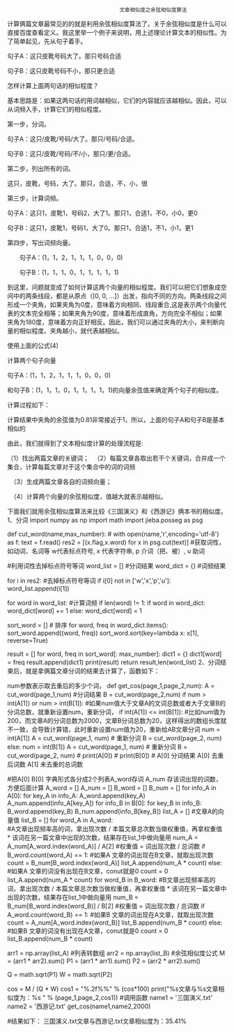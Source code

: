                                         文章相似度之余弦相似度算法
计算俩篇文章最常见的的就是利用余弦相似度算法了。关于余弦相似度是什么可以直接百度查看定义。我这里举一个例子来说明，用上述理论计算文本的相似性。为了简单起见，先从句子着手。

句子A：这只皮靴号码大了。那只号码合适

句子B：这只皮靴号码不小，那只更合适

怎样计算上面两句话的相似程度？

基本思路是：如果这两句话的用词越相似，它们的内容就应该越相似。因此，可以从词频入手，计算它们的相似程度。

第一步，分词。

句子A：这只/皮靴/号码/大了。那只/号码/合适。

句子B：这只/皮靴/号码/不/小，那只/更/合适。

第二步，列出所有的词。

这只，皮靴，号码，大了。那只，合适，不，小，很

第三步，计算词频。

句子A：这只1，皮靴1，号码2，大了1。那只1，合适1，不0，小0，更0

句子B：这只1，皮靴1，号码1，大了0。那只1，合适1，不1，小1，更1

第四步，写出词频向量。

　　句子A：(1，1，2，1，1，1，0，0，0)

　　句子B：(1，1，1，0，1，1，1，1，1)

到这里，问题就变成了如何计算这两个向量的相似程度。我们可以把它们想象成空间中的两条线段，都是从原点（[0, 0, ...]）出发，指向不同的方向。两条线段之间形成一个夹角，如果夹角为0度，意味着方向相同、线段重合,这是表示两个向量代表的文本完全相等；如果夹角为90度，意味着形成直角，方向完全不相似；如果夹角为180度，意味着方向正好相反。因此，我们可以通过夹角的大小，来判断向量的相似程度。夹角越小，就代表越相似。

使用上面的公式(4)



计算两个句子向量

句子A：(1，1，2，1，1，1，0，0，0)

和句子B：(1，1，1，0，1，1，1，1，1)的向量余弦值来确定两个句子的相似度。

计算过程如下：



计算结果中夹角的余弦值为0.81非常接近于1，所以，上面的句子A和句子B是基本相似的

由此，我们就得到了文本相似度计算的处理流程是:

（1）找出两篇文章的关键词；
　（2）每篇文章各取出若干个关键词，合并成一个集合，计算每篇文章对于这个集合中的词的词频

　（3）生成两篇文章各自的词频向量；

　（4）计算两个向量的余弦相似度，值越大就表示越相似。

下面我们就用余弦相似度算法来比较《三国演义》和《西游记》俩本书的相似度。 1、分词 import numpy as np import math import jieba.posseg as psg

def cut_word(name,max_number): # with open(name,'r',encoding='utf-8') as f: text = f.read() res2 = [(x.flag,x.word) for x in psg.cut(text)] #获取词性，如动词、名词等 w代表标点符号, x 代表字符串, p 介词（把、被）, u 助词

#利用词性去掉标点符号等词
word_list = []  #分词结果
word_dict = {} #词频结果

for i in res2: #去掉标点符号等词
    if i[0] not in ['w','x','p','u']:
        word_list.append(i[1])

for word in word_list:  #计算词频
    if len(word) != 1:
        if word in word_dict:
            word_dict[word] += 1
        else:
            word_dict[word] = 1

sort_word = []  # 排序
for word, freq in word_dict.items():
    sort_word.append((word, freq))
sort_word.sort(key=lambda x: x[1], reverse=True)

result = []
for word, freq in sort_word[: max_number]:
    dict1 = {}
    dict1[word] = freq
    result.append(dict1)
print(result)
return result,len(word_list)
2、分词结束后，就是拿俩篇文章分词的结果去计算了，函数如下：

num参数表示取去重后的多少个词，
def get_cos(page_1,page_2,num): A = cut_word(page_1,num) #分词结果 B = cut_word(page_2,num) if num > int(A[1]) or num > int(B[1]): #如果num值大于文章A的文词总数或者大于文章B的分词总数，就重新设置num，重新分词， if int(A[1]) <= int(B[1]):
#比如num值为200，而文章A的分词总数为2000，文章B分词总数为20，这样得出的数组长度就不一致，会导致计算错，此时重新设置num值为20，重新给AB文章分词 num = int(A[1]) A = cut_word(page_1, num) # 重新分词 B = cut_word(page_2, num) else: num = int(B[1]) A = cut_word(page_1, num) # 重新分词 B = cut_word(page_2, num) # print(A[0]) # print(B[0]) # A[0] 分词结果 A[0] 去重后词数 A[1] 未去重的总词数

#把A[0] B[0] 字典形式各分成2个列表A_word存词  A_num 存该词出现的词数，方便后面计算
A_word = []
A_num = []
B_word = []
B_num = []
for info_A in A[0]:
    for key_A in info_A:
        A_word.append(key_A)
        A_num.append(info_A[key_A])
for info_B in B[0]:
    for key_B in info_B:
        B_word.append(key_B)
        B_num.append(info_B[key_B])
list_A = []  #文章A的向量值
list_B = []
for word_A in A_word:  
#A文章出现频率高的词，拿出现次数 / 本篇文章总次数当做权重值，再拿权重值 * 该词在另一篇文章中出现的次数，结果存在list_1中做向量用 num_A = A_num[A_word.index(word_A)] / A[2] #权重值 = 词出现次数 / 总词数 if B_word.count(word_A) == 1: #如果A 文章的词出现在B文章，就取出现次数 count = B_num[B_word.index(word_A)] list_A.append(num_A * count) else: #如果A 文章的词没有出现在B文章，conut就是0 count = 0 list_A.append(num_A * count) for word_B in B_word:
#B文章出现频率高的词，拿出现次数 / 本篇文章总次数当做权重值，再拿权重值 * 该词在另一篇文章中出现的次数，结果存在list_1中做向量用 num_B = B_num[B_word.index(word_B)] / B[2] #权重值 = 词出现次数 / 总词数 if A_word.count(word_B) == 1: #如果B 文章的词出现在A文章，就取出现次数 count = A_num[A_word.index(word_B)] list_B.append(num_B * count) else: #如果B 文章的词没有出现在A文章，conut就是0 count = 0 list_B.append(num_B * count)

arr1 = np.array(list_A) #列表转数组
arr2 = np.array(list_B)
#余弦相似度公式
M = (arr1 * arr2).sum()
P1 = (arr1 * arr1).sum()
P2 = (arr2 * arr2).sum()

Q = math.sqrt(P1)
W = math.sqrt(P2)

cos = M / (Q * W)
cos1 = "%.2f%%" % (cos*100)
print("%s文章与%s文章相似度为：%s " % (page_1,page_2,cos1))
#调用函数 name1 = '三国演义.txt' name2 = '西游记.txt' get_cos(name1,name2,2000)

#结果如下： 三国演义.txt文章与西游记.txt文章相似度为：35.41%

